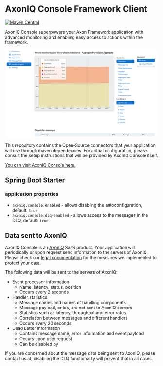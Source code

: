 # AxonIQ Console Framework Client

[![Maven Central](https://maven-badges.herokuapp.com/maven-central/io.axoniq.console/console-framework-client/badge.svg)](https://maven-badges.herokuapp.com/maven-central/io.axoniq.console/console-framework-client)

AxonIQ Console superpowers your Axon Framework application with advanced monitoring and enabling easy access to actions
within the framework.

![Screenshot of the handler performance screen](.github/img/screenshot_handler_performance.png)

This repository contains the Open-Source connectors that your application will use through maven dependencies.
For actual configuration, please consult the setup instructions that will be provided by AxonIQ Console itself.

[You can visit AxonIQ Console here.](https://console.axoniq.io)

## Spring Boot Starter

### application properties

* `axoniq.console.enabled` - allows disabling the autoconfiguration, default: `true`
* `axoniq.console.dlq-enabled` - allows access to the messages in the DLQ, default: `true`

## Data sent to AxonIQ

AxonIQ Console is an [AxonIQ](https://axoniq.io) SaaS product. Your application will periodically or upon request send
information to the servers of AxonIQ. Please check our [legal documentation](https://console.axoniq.io/legal) for the
measures we implemented to protect your data.

The following data will be sent to the servers of AxonIQ:

- Event processor information
  - Name, latency, status, position
  - Occurs every 2 seconds
- Handler statistics
  - Message names and names of handling components
  - Message payload, or ids, are not sent to AxonIQ servers
  - Statistics such as latency, throughput and error rates
  - Correlation between messages and different handlers
  - Occurs every 20 seconds
- Dead Letter Information
  - Contains message name, error information and event payload
  - Occurs upon user request
  - Can be disabled by 

If you are concerned about the message data being sent to AxonIQ, please contact us at,
disabling the DLQ functionality will prevent that in all cases.